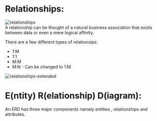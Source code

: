 # Relationships:
![relationships](https://encrypted-tbn2.gstatic.com/images?q=tbn:ANd9GcRmDgT2MdMfpqpcyyaB2NKNwgJiMOZUiJa672b_2npkBNunB_UF)<br>
A relationship can be thought of a natural business association that exists between data or even a mere logical affinity.

There are a few different types of relationsips:
* 1:M
* 1:1
* M:M
* M:N - Can be changed to 1:M

![relationships-extended](http://faculty.babson.edu/dewire/Readings/gifs/fig13.gif)<br>
# E(ntity) R(elationship) D(iagram):
An ERD has three major components namely entities , relationships and attributes.
